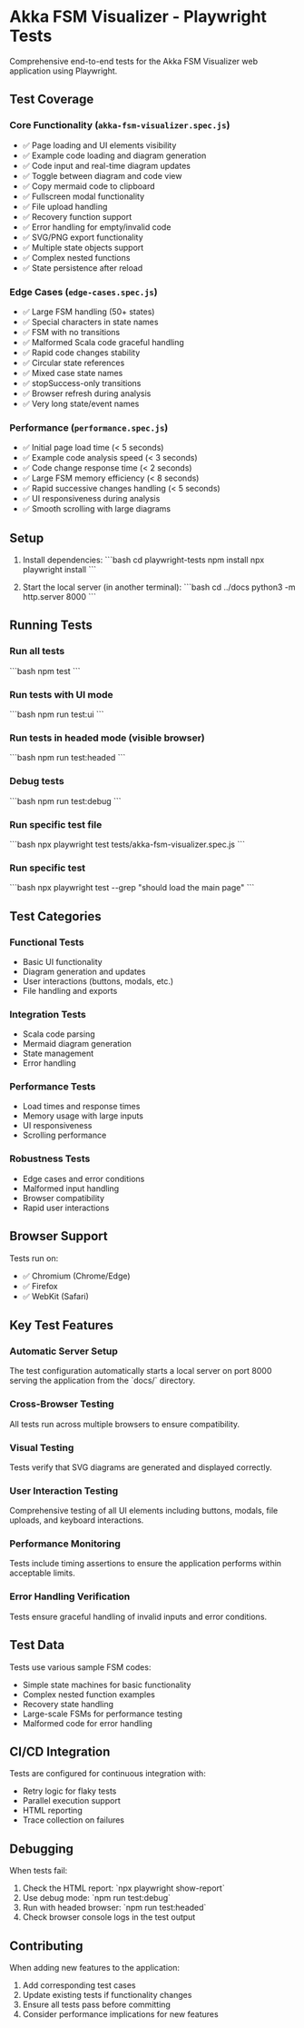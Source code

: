 # Akka FSM Visualizer - Playwright Tests

Comprehensive end-to-end tests for the Akka FSM Visualizer web application using Playwright.

## Test Coverage

### Core Functionality (`akka-fsm-visualizer.spec.js`)
- ✅ Page loading and UI elements visibility
- ✅ Example code loading and diagram generation
- ✅ Code input and real-time diagram updates
- ✅ Toggle between diagram and code view
- ✅ Copy mermaid code to clipboard
- ✅ Fullscreen modal functionality
- ✅ File upload handling
- ✅ Recovery function support
- ✅ Error handling for empty/invalid code
- ✅ SVG/PNG export functionality
- ✅ Multiple state objects support
- ✅ Complex nested functions
- ✅ State persistence after reload

### Edge Cases (`edge-cases.spec.js`)
- ✅ Large FSM handling (50+ states)
- ✅ Special characters in state names
- ✅ FSM with no transitions
- ✅ Malformed Scala code graceful handling
- ✅ Rapid code changes stability
- ✅ Circular state references
- ✅ Mixed case state names
- ✅ stopSuccess-only transitions
- ✅ Browser refresh during analysis
- ✅ Very long state/event names

### Performance (`performance.spec.js`)
- ✅ Initial page load time (< 5 seconds)
- ✅ Example code analysis speed (< 3 seconds)
- ✅ Code change response time (< 2 seconds)
- ✅ Large FSM memory efficiency (< 8 seconds)
- ✅ Rapid successive changes handling (< 5 seconds)
- ✅ UI responsiveness during analysis
- ✅ Smooth scrolling with large diagrams

## Setup

1. Install dependencies:
\`\`\`bash
cd playwright-tests
npm install
npx playwright install
\`\`\`

2. Start the local server (in another terminal):
\`\`\`bash
cd ../docs
python3 -m http.server 8000
\`\`\`

## Running Tests

### Run all tests
\`\`\`bash
npm test
\`\`\`

### Run tests with UI mode
\`\`\`bash
npm run test:ui
\`\`\`

### Run tests in headed mode (visible browser)
\`\`\`bash
npm run test:headed
\`\`\`

### Debug tests
\`\`\`bash
npm run test:debug
\`\`\`

### Run specific test file
\`\`\`bash
npx playwright test tests/akka-fsm-visualizer.spec.js
\`\`\`

### Run specific test
\`\`\`bash
npx playwright test --grep "should load the main page"
\`\`\`

## Test Categories

### Functional Tests
- Basic UI functionality
- Diagram generation and updates
- User interactions (buttons, modals, etc.)
- File handling and exports

### Integration Tests
- Scala code parsing
- Mermaid diagram generation
- State management
- Error handling

### Performance Tests
- Load times and response times
- Memory usage with large inputs
- UI responsiveness
- Scrolling performance

### Robustness Tests
- Edge cases and error conditions
- Malformed input handling
- Browser compatibility
- Rapid user interactions

## Browser Support

Tests run on:
- ✅ Chromium (Chrome/Edge)
- ✅ Firefox
- ✅ WebKit (Safari)

## Key Test Features

### Automatic Server Setup
The test configuration automatically starts a local server on port 8000 serving the application from the \`docs/\` directory.

### Cross-Browser Testing
All tests run across multiple browsers to ensure compatibility.

### Visual Testing
Tests verify that SVG diagrams are generated and displayed correctly.

### User Interaction Testing
Comprehensive testing of all UI elements including buttons, modals, file uploads, and keyboard interactions.

### Performance Monitoring
Tests include timing assertions to ensure the application performs within acceptable limits.

### Error Handling Verification
Tests ensure graceful handling of invalid inputs and error conditions.

## Test Data

Tests use various sample FSM codes:
- Simple state machines for basic functionality
- Complex nested function examples
- Recovery state handling
- Large-scale FSMs for performance testing
- Malformed code for error handling

## CI/CD Integration

Tests are configured for continuous integration with:
- Retry logic for flaky tests
- Parallel execution support
- HTML reporting
- Trace collection on failures

## Debugging

When tests fail:
1. Check the HTML report: \`npx playwright show-report\`
2. Use debug mode: \`npm run test:debug\`
3. Run with headed browser: \`npm run test:headed\`
4. Check browser console logs in the test output

## Contributing

When adding new features to the application:
1. Add corresponding test cases
2. Update existing tests if functionality changes
3. Ensure all tests pass before committing
4. Consider performance implications for new features